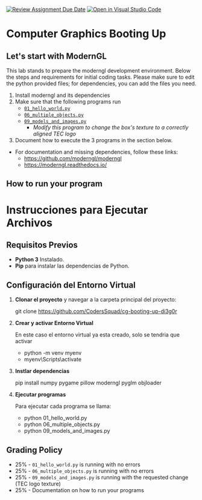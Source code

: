 [![Review Assignment Due Date](https://classroom.github.com/assets/deadline-readme-button-22041afd0340ce965d47ae6ef1cefeee28c7c493a6346c4f15d667ab976d596c.svg)](https://classroom.github.com/a/swKMSSMl)
[![Open in Visual Studio Code](https://classroom.github.com/assets/open-in-vscode-2e0aaae1b6195c2367325f4f02e2d04e9abb55f0b24a779b69b11b9e10269abc.svg)](https://classroom.github.com/online_ide?assignment_repo_id=16850760&assignment_repo_type=AssignmentRepo)
# Computer Graphics Booting Up

## Let's start with ModernGL

This lab stands to prepare the moderngl development environment. Below the steps and requirements for initial coding tasks. Please make sure to edit the python provided files; for dependencies, you can add the files you need.

1. Install moderngl and its dependencies
2. Make sure that the following programs run
    - [`01_hello_world.py`](./01_hello_world.py)
    - [`06_multiple_objects.py`](./06_multiple_objects.py)
    - [`09_models_and_images.py`](./09_models_and_images.py)
        - _Modify this program to change the box's texture to a correctly aligned TEC logo_
3. Document how to execute the 3 programs in the section below.

* For documentation and missing dependencies, follow these links:
    - https://github.com/moderngl/moderngl
    - https://moderngl.readthedocs.io/

## How to run your program

# Instrucciones para Ejecutar Archivos

## Requisitos Previos

- **Python 3** Instalado.
- **Pip** para instalar las dependencias de Python.

## Configuración del Entorno Virtual

1. **Clonar el proyecto** y navegar a la carpeta principal del proyecto:

   git clone https://github.com/CodersSquad/cg-booting-up-di3g0r

2. **Crear y activar Entorno Virtual**

    En este caso el entorno virtual ya esta creado, solo se tendria que activar

    - python -m venv myenv
    - myenv\Scripts\activate

3. **Instlar dependencias**

    pip install numpy pygame pillow moderngl pyglm objloader

4. **Ejecutar programas**

    Para ejecutar cada programa se llama:
    - python 01_hello_world.py 
    - python 06_multiple_objects.py
    - python 09_models_and_images.py 


## Grading Policy

- 25% - `01_hello_world.py` is running with no errors
- 25% - `06_multiple_objects.py` is running with no errors
- 25% - `09_models_and_images.py` is running with the requested change (TEC logo texture)
- 25% - Documentation on how to run your programs